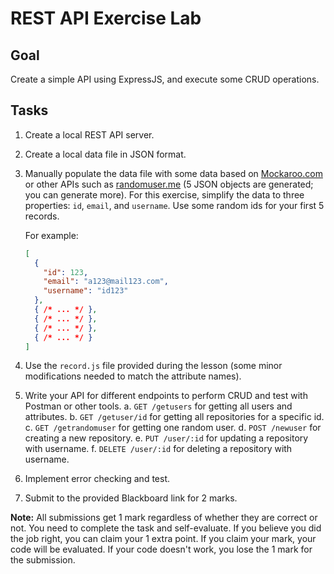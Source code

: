 # REST API Exercise Lab

## Goal
Create a simple API using ExpressJS, and execute some CRUD operations.

## Tasks
1. Create a local REST API server.
2. Create a local data file in JSON format.
3. Manually populate the data file with some data based on [Mockaroo.com](https://www.mockaroo.com/) or other APIs such as [randomuser.me](https://randomuser.me/api/?results=5) (5 JSON objects are generated; you can generate more). For this exercise, simplify the data to three properties: `id`, `email`, and `username`. Use some random ids for your first 5 records.

    For example:
    ```json
    [
      {
        "id": 123,
        "email": "a123@mail123.com",
        "username": "id123"
      },
      { /* ... */ },
      { /* ... */ },
      { /* ... */ },
      { /* ... */ }
    ]
    ```

4. Use the `record.js` file provided during the lesson (some minor modifications needed to match the attribute names).
5. Write your API for different endpoints to perform CRUD and test with Postman or other tools.
    a. `GET /getusers` for getting all users and attributes.
    b. `GET /getuser/id` for getting all repositories for a specific id.
    c. `GET /getrandomuser` for getting one random user.
    d. `POST /newuser` for creating a new repository.
    e. `PUT /user/:id` for updating a repository with username.
    f. `DELETE /user/:id` for deleting a repository with username.

6. Implement error checking and test.
7. Submit to the provided Blackboard link for 2 marks.

**Note:** All submissions get 1 mark regardless of whether they are correct or not. You need to complete the task and self-evaluate. If you believe you did the job right, you can claim your 1 extra point. If you claim your mark, your code will be evaluated. If your code doesn't work, you lose the 1 mark for the submission.